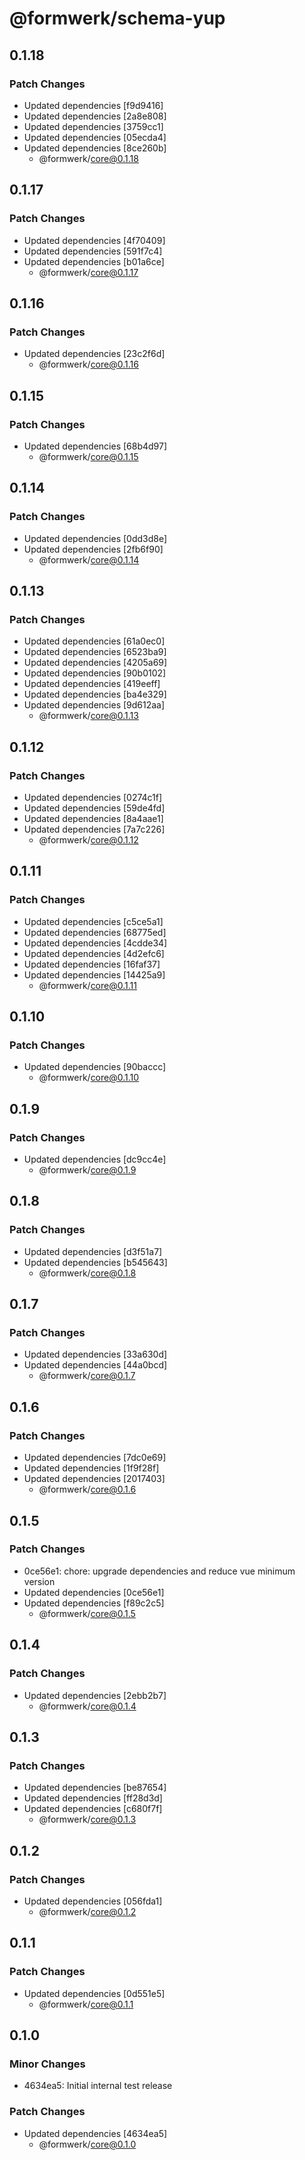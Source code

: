 # @formwerk/schema-yup

## 0.1.18

### Patch Changes

- Updated dependencies [f9d9416]
- Updated dependencies [2a8e808]
- Updated dependencies [3759cc1]
- Updated dependencies [05ecda4]
- Updated dependencies [8ce260b]
  - @formwerk/core@0.1.18

## 0.1.17

### Patch Changes

- Updated dependencies [4f70409]
- Updated dependencies [591f7c4]
- Updated dependencies [b01a6ce]
  - @formwerk/core@0.1.17

## 0.1.16

### Patch Changes

- Updated dependencies [23c2f6d]
  - @formwerk/core@0.1.16

## 0.1.15

### Patch Changes

- Updated dependencies [68b4d97]
  - @formwerk/core@0.1.15

## 0.1.14

### Patch Changes

- Updated dependencies [0dd3d8e]
- Updated dependencies [2fb6f90]
  - @formwerk/core@0.1.14

## 0.1.13

### Patch Changes

- Updated dependencies [61a0ec0]
- Updated dependencies [6523ba9]
- Updated dependencies [4205a69]
- Updated dependencies [90b0102]
- Updated dependencies [419eeff]
- Updated dependencies [ba4e329]
- Updated dependencies [9d612aa]
  - @formwerk/core@0.1.13

## 0.1.12

### Patch Changes

- Updated dependencies [0274c1f]
- Updated dependencies [59de4fd]
- Updated dependencies [8a4aae1]
- Updated dependencies [7a7c226]
  - @formwerk/core@0.1.12

## 0.1.11

### Patch Changes

- Updated dependencies [c5ce5a1]
- Updated dependencies [68775ed]
- Updated dependencies [4cdde34]
- Updated dependencies [4d2efc6]
- Updated dependencies [16faf37]
- Updated dependencies [14425a9]
  - @formwerk/core@0.1.11

## 0.1.10

### Patch Changes

- Updated dependencies [90baccc]
  - @formwerk/core@0.1.10

## 0.1.9

### Patch Changes

- Updated dependencies [dc9cc4e]
  - @formwerk/core@0.1.9

## 0.1.8

### Patch Changes

- Updated dependencies [d3f51a7]
- Updated dependencies [b545643]
  - @formwerk/core@0.1.8

## 0.1.7

### Patch Changes

- Updated dependencies [33a630d]
- Updated dependencies [44a0bcd]
  - @formwerk/core@0.1.7

## 0.1.6

### Patch Changes

- Updated dependencies [7dc0e69]
- Updated dependencies [1f9f28f]
- Updated dependencies [2017403]
  - @formwerk/core@0.1.6

## 0.1.5

### Patch Changes

- 0ce56e1: chore: upgrade dependencies and reduce vue minimum version
- Updated dependencies [0ce56e1]
- Updated dependencies [f89c2c5]
  - @formwerk/core@0.1.5

## 0.1.4

### Patch Changes

- Updated dependencies [2ebb2b7]
  - @formwerk/core@0.1.4

## 0.1.3

### Patch Changes

- Updated dependencies [be87654]
- Updated dependencies [ff28d3d]
- Updated dependencies [c680f7f]
  - @formwerk/core@0.1.3

## 0.1.2

### Patch Changes

- Updated dependencies [056fda1]
  - @formwerk/core@0.1.2

## 0.1.1

### Patch Changes

- Updated dependencies [0d551e5]
  - @formwerk/core@0.1.1

## 0.1.0

### Minor Changes

- 4634ea5: Initial internal test release

### Patch Changes

- Updated dependencies [4634ea5]
  - @formwerk/core@0.1.0
